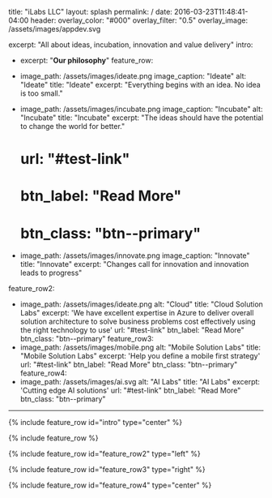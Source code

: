title: "iLabs LLC"
layout: splash
permalink: /
date: 2016-03-23T11:48:41-04:00
header:
  overlay_color: "#000"
  overlay_filter: "0.5"
  overlay_image: /assets/images/appdev.svg

excerpt: "All about ideas, incubation, innovation and value delivery"
intro:
  - excerpt: "**Our philosophy**"
feature_row:
  - image_path: /assets/images/ideate.png
    image_caption: "Ideate"
    alt: "Ideate"
    title: "Ideate"
    excerpt: "Everything begins with an idea. No idea is too small."

  - image_path: /assets/images/incubate.png
    image_caption: "Incubate"
    alt: "Incubate"
    title: "Incubate"
    excerpt: "The ideas should have the potential to change the world for better."
    # url: "#test-link"
    # btn_label: "Read More"
    # btn_class: "btn--primary"

  - image_path: /assets/images/innovate.png
    image_caption: "Innovate"
    title: "Innovate"
    excerpt: "Changes call for innovation and innovation leads to progress"

feature_row2:
  - image_path: /assets/images/ideate.png
    alt: "Cloud"
    title: "Cloud Solution Labs"
    excerpt: 'We have excellent expertise in Azure to deliver overall solution architecture to solve business problems cost effectively using the right technology to use'
    url: "#test-link"
    btn_label: "Read More"
    btn_class: "btn--primary"
feature_row3:
  - image_path: /assets/images/mobile.png
    alt: "Mobile Solution Labs"
    title: "Mobile Solution Labs"
    excerpt: 'Help you define a mobile first strategy'
    url: "#test-link"
    btn_label: "Read More"
    btn_class: "btn--primary"
feature_row4:
  - image_path: /assets/images/ai.svg
    alt: "AI Labs"
    title: "AI Labs"
    excerpt: 'Cutting edge AI solutions'
    url: "#test-link"
    btn_label: "Read More"
    btn_class: "btn--primary"
---

{% include feature_row id="intro" type="center" %}

{% include feature_row %}

{% include feature_row id="feature_row2" type="left" %}

{% include feature_row id="feature_row3" type="right" %}

{% include feature_row id="feature_row4" type="center" %}
